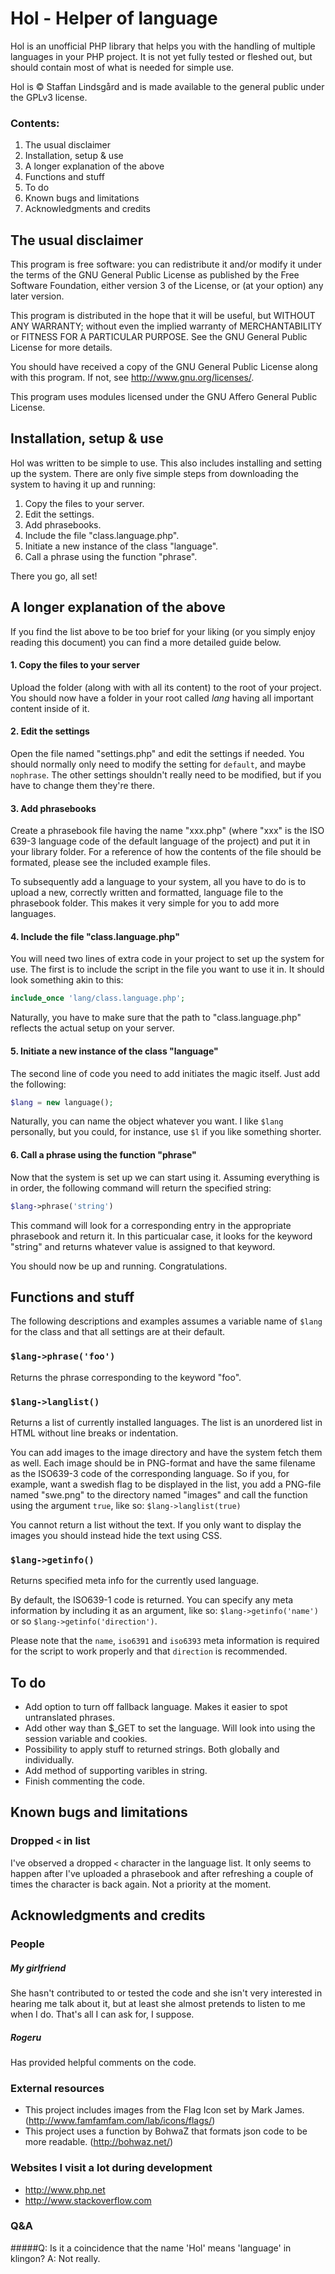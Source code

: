 Hol - Helper of language 
========================

Hol is an unofficial PHP library that helps you with the handling of multiple languages in your PHP project. It is not yet fully tested or fleshed out, but should contain most of what is needed for simple use.

Hol is © Staffan Lindsgård and is made available to the general public under the GPLv3 license.

### Contents:
1. The usual disclaimer
2. Installation, setup & use
3. A longer explanation of the above
4. Functions and stuff
5. To do
6. Known bugs and limitations
7. Acknowledgments and credits


The usual disclaimer
--------------------

This program is free software: you can redistribute it and/or modify it under the terms of the GNU General Public License as published by the Free Software Foundation, either version 3 of the License, or (at your option) any later version.

This program is distributed in the hope that it will be useful, but WITHOUT ANY WARRANTY; without even the implied warranty of MERCHANTABILITY or FITNESS FOR A PARTICULAR PURPOSE. See the GNU General Public License for more details.

You should have received a copy of the GNU General Public License along with this program. If not, see http://www.gnu.org/licenses/.

This program uses modules licensed under the GNU Affero General Public License.


Installation, setup & use
-------------------------

Hol was written to be simple to use. This also includes installing and setting up the system. There are only five simple steps from downloading the system to having it up and running:

1. Copy the files to your server.
2. Edit the settings.
3. Add phrasebooks.
4. Include the file "class.language.php".
5. Initiate a new instance of the class "language".
6. Call a phrase using the function "phrase".

There you go, all set!


A longer explanation of the above
---------------------------------

If you find the list above to be too brief for your liking (or you simply enjoy reading this document) you can find a more detailed guide below.

#### 1. Copy the files to your server
Upload the folder (along with with all its content) to the root of your project. You should now have a folder in your root called *lang* having all important content inside of it.

#### 2. Edit the settings
Open the file named "settings.php" and edit the settings if needed. You should normally only need to modify the setting for `default`, and maybe `nophrase`. The other settings shouldn't really need to be modified, but if you have to change them they're there.

#### 3. Add phrasebooks
Create a phrasebook file having the name "xxx.php" (where "xxx" is the ISO 639-3 language code of the default language of the project) and put it in your library folder. For a reference of how the contents of the file should be formated, please see the included example files.

To subsequently add a language to your system, all you have to do is to upload a new, correctly written and formatted, language file to the phrasebook folder. This makes it very simple for you to add more languages.

#### 4. Include the file "class.language.php"
You will need two lines of extra code in your project to set up the system for use. The first is to include the script in the file you want to use it in. It should look something akin to this:

```php
include_once 'lang/class.language.php';
```

Naturally, you have to make sure that the path to "class.language.php" reflects the actual setup on your server.

#### 5. Initiate a new instance of the class "language"
The second line of code you need to add initiates the magic itself. Just add the following:

```php
$lang = new language();
```

Naturally, you can name the object whatever you want. I like `$lang` personally, but you could, for instance, use `$l` if you like something shorter.

#### 6. Call a phrase using the function "phrase"
Now that the system is set up we can start using it. Assuming everything is in order, the following command will return the specified string:

```php
$lang->phrase('string')
```

This command will look for a corresponding entry in the appropriate phrasebook and return it. In this particualar case, it looks for the keyword "string" and returns whatever value is assigned to that keyword.

You should now be up and running. Congratulations.


Functions and stuff
-------------------

The following descriptions and examples assumes a variable name of `$lang` for the class and that all settings are at their default.

### `$lang->phrase('foo')`
Returns the phrase corresponding to the keyword "foo".

### `$lang->langlist()`
Returns a list of currently installed languages. The list is an unordered list in HTML without line breaks or indentation.

You can add images to the image directory and have the system fetch them as well. Each image should be in PNG-format and have the same filename as the ISO639-3 code of the corresponding language. So if you, for example, want a swedish flag to be displayed in the list, you add a PNG-file named "swe.png" to the directory named "images" and call the function using the argument `true`, like so: `$lang->langlist(true)`

You cannot return a list without the text. If you only want to display the images you should instead hide the text using CSS.

### `$lang->getinfo()`
Returns specified meta info for the currently used language.

By default, the ISO639-1 code is returned. You can specify any meta information by including it as an argument, like so: `$lang->getinfo('name')` or so `$lang->getinfo('direction')`.

Please note that the `name`, `iso6391` and `iso6393` meta information is required for the script to work properly and that `direction` is recommended.


To do
-----

* Add option to turn off fallback language. Makes it easier to spot untranslated phrases.
* Add other way than $_GET to set the language. Will look into using the session variable and cookies.
* Possibility to apply stuff to returned strings. Both globally and individually.
* Add method of supporting varibles in string.
* Finish commenting the code.


Known bugs and limitations
--------------------------

### Dropped `<` in list
I've observed a dropped `<` character in the language list. It only seems to happen after I've uploaded a phrasebook and after refreshing a couple of times the character is back again. Not a priority at the moment.


Acknowledgments and credits
---------------------------

### People

##### My girlfriend
She hasn't contributed to or tested the code and she isn't very interested in hearing me talk about it, but at least she almost pretends to listen to me when I do. That's all I can ask for, I suppose.

##### Rogeru
Has provided helpful comments on the code.

### External resources
* This project includes images from the Flag Icon set by Mark James. (http://www.famfamfam.com/lab/icons/flags/)
* This project uses a function by BohwaZ that formats json code to be more readable. (http://bohwaz.net/)

### Websites I visit a lot during development
* http://www.php.net
* http://www.stackoverflow.com

### Q&A

#####Q: Is it a coincidence that the name 'Hol' means 'language' in klingon?
A: Not really.

